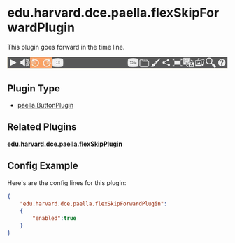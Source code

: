 ---
---

# edu.harvard.dce.paella.flexSkipForwardPlugin

This plugin goes forward in the time line.

![](images/flexSkipPlugin.jpg)

## Plugin Type

- [paella.ButtonPlugin](../developer/plugin_types.md)

## Related Plugins 

[**edu.harvard.dce.paella.flexSkipPlugin**](edu.harvard.dce.paella.flexSkipPlugin.md)


## Config Example

Here's are the config lines for this plugin:

```json
{
	"edu.harvard.dce.paella.flexSkipForwardPlugin": 
	{
		"enabled":true
	}
}
```
